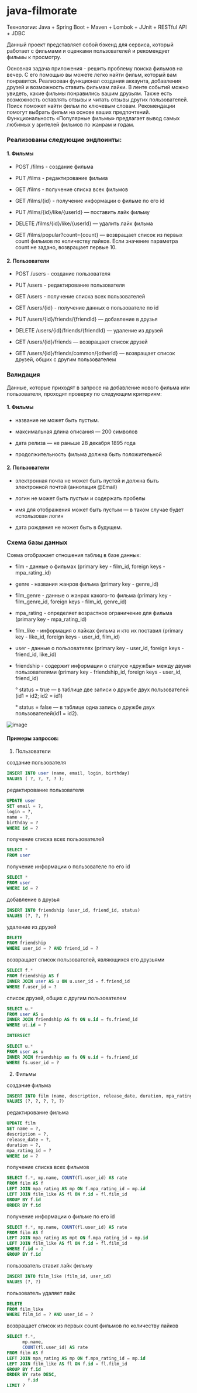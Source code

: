 # java-filmorate


Технологии: Java + Spring Boot + Maven + Lombok + JUnit + RESTful API + JDBC


Данный проект представляет собой бэкенд для сервиса, который работает с фильмами и оценками пользователей и рекомендует фильмы к просмотру.

Основная задача приложения - решить проблему поиска фильмов на вечер. С его помощью вы можете легко найти фильм, который вам понравится. Реализован функционал создания аккаунта, добавления друзей и возможность ставить фильмам лайки. В ленте событий можно увидеть, какие фильмы понравились вашим друзьям. Также есть возможность оставлять отзывы и читать отзывы других пользователей. Поиск поможет найти фильм по ключевым словам. Рекомендации помогут выбрать фильм на основе ваших предпочтений. Функциональность «Популярные фильмы» предлагает вывод самых любимых у зрителей фильмов по жанрам и годам.

### Реализованы следующие эндпоинты:

#### 1. Фильмы
+ POST /films - создание фильма

+ PUT /films - редактирование фильма

+ GET /films - получение списка всех фильмов

+ GET /films/{id} - получение информации о фильме по его id

+ PUT /films/{id}/like/{userId} — поставить лайк фильму

+ DELETE /films/{id}/like/{userId} — удалить лайк фильма

+ GET /films/popular?count={count} — возвращает список из первых count фильмов по количеству лайков. Если значение параметра count не задано, возвращает первые 10.

#### 2. Пользователи

+ POST /users - создание пользователя

+ PUT /users - редактирование пользователя

+ GET /users - получение списка всех пользователей

+ GET /users/{id} - получение данных о пользователе по id

+ PUT /users/{id}/friends/{friendId} — добавление в друзья

+ DELETE /users/{id}/friends/{friendId} — удаление из друзей

+ GET /users/{id}/friends — возвращает список друзей

+ GET /users/{id}/friends/common/{otherId} — возвращает список друзей, общих с другим пользователем

### Валидация
Данные, которые приходят в запросе на добавление нового фильма или пользователя, проходят проверку по следующим критериям:

#### 1. Фильмы
 + название не может быть пустым.
 
 + максимальная длина описания — 200 символов
 
 + дата релиза — не раньше 28 декабря 1895 года
 
 + продолжительность фильма должна быть положительной

#### 2. Пользователи
 + электронная почта не может быть пустой и должна быть электронной почтой (аннотация @Email)
 
 + логин не может быть пустым и содержать пробелы
 
 + имя для отображения может быть пустым — в таком случае будет использован логин
 
 + дата рождения не может быть в будущем.

### Схема базы данных
Схема отображает отношения таблиц в базе данных:

+ film - данные о фильмах (primary key - film_id, foreign keys - mpa_rating_id)
+ genre - названия жанров фильма (primary key - genre_id)
+ film_genre - данные о жанрах какого-то фильма (primary key - film_genre_id, foreign keys - film_id, genre_id)
+ mpa_rating - определяет возрастное ограничение для фильма (primary key - mpa_rating_id)
+ film_like - информация о лайках фильма и кто их поставил (primary key - like_id, foreign keys - user_id, film_id)
+ user - данные о пользователях (primary key - user_id, foreign keys - friend_id, like_id)
+ friendship - содержит информации о статусе «дружбы» между двумя пользователями (primary key - friendship_id, foreign keys - user_id, friend_id)



   °  status = true — в таблице две записи о дружбе двух пользователей (id1 = id2; id2 = id1)
   
   °  status = false — в таблице одна запись о дружбе двух пользователей(id1 = id2).

![image](https://user-images.githubusercontent.com/118910569/235626817-6cd3bfc8-4d72-4ac7-bdf9-8d88be4eb96a.png)

#### Примеры запросов:




 1. Пользователи
 
 
 создание пользователя
 
 ```sql
 INSERT INTO user (name, email, login, birthday)
 VALUES ( ?, ?, ?, ? );
 ```
 
 редактирование пользователя
 
 ```sql
 UPDATE user
 SET email = ?,
 login = ?,
 name = ?,
 birthday = ?
 WHERE id = ?
 ```
 
 получение списка всех пользователей
 
 ```sql
 SELECT *
 FROM user
 ```
 получение информации о пользователе по его id
 
 ```sql
 SELECT *
 FROM user
 WHERE id = ?
 ```
 
 добавление в друзья
 
 ```sql
 INSERT INTO friendship (user_id, friend_id, status)
 VALUES (?, ?, ?)
 ```
 
 удаление из друзей
 
 ```sql
 DELETE
 FROM friendship
 WHERE user_id = ? AND friend_id = ?
 ```
 
 возвращает список пользователей, являющихся его друзьями
 ```sql
 SELECT f.*
 FROM friendship AS f
 INNER JOIN user AS u ON u.user_id = f.friend_id
 WHERE f.user_id = ?
 ```
 
 список друзей, общих с другим пользователем
 
 ```sql
 SELECT u.*
 FROM user AS u
 INNER JOIN friendship AS fs ON u.id = fs.friend_id
 WHERE ut.id = ?

 INTERSECT

 SELECT u.*
 FROM user as u
 INNER JOIN friendship as fs ON u.id = fs.friend_id
 WHERE fs.user_id = ?
 ```

 2. Фильмы

 создание фильма
 
 ```sql
 INSERT INTO film (name, description, release_date, duration, mpa_rating_id)
 VALUES (?, ?, ?, ?, ?)
 ```
 
 редактирование фильма
 
 ```sql
 UPDATE film
 SET name = ?,
 description = ?,
 release_date = ?,
 duration = ?,
 mpa_rating_id = ?
 WHERE id = ?
 ```

 получение списка всех фильмов
 
 ```sql
 SELECT f.*, mp.name, COUNT(fl.user_id) AS rate
 FROM film AS f
 LEFT JOIN mpa_rating AS mp ON f.mpa_rating_id = mp.id
 LEFT JOIN film_like AS fl ON f.id = fl.film_id
 GROUP BY f.id
 ORDER BY f.id
 ```
 
 получение информации о фильме по его id
 
 ```sql
 SELECT f.*, mp.name, COUNT(fl.user_id) AS rate
 FROM film AS f
 LEFT JOIN mpa_rating AS mpt ON f.mpa_rating_id = mp.id
 LEFT JOIN film_like AS fl ON f.id = fl.film_id
 WHERE f.id = 2
 GROUP BY f.id
 ```
 
 пользователь ставит лайк фильму
 
  ```sql
  INSERT INTO film_like (film_id, user_id)
  VALUES (?, ?)
  ```
  
  пользователь удаляет лайк
  
  ```sql
 DELETE
 FROM film_like
 WHERE film_id = ? AND user_id = ?
  ```
 
 возвращает список из первых count фильмов по количеству лайков
 ```sql
SELECT f.*,
       mp.name,
       COUNT(fl.user_id) AS rate
FROM film AS f
LEFT JOIN mpa_rating AS mp ON f.mpa_rating_id = mp.id
LEFT JOIN film_like AS fl ON f.id = fl.film_id
GROUP BY f.id
ORDER BY rate DESC,
         f.id
LIMIT ?
 ```
 
 


